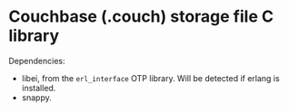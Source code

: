 # Couchbase (.couch) storage file C library

Dependencies:
 
 * libei, from the `erl_interface` OTP library. Will be detected if erlang is installed.
 * snappy.
